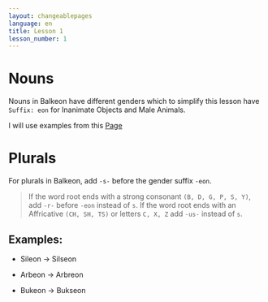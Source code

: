 ```yaml
---
layout: changeablepages
language: en
title: Lesson 1
lesson_number: 1
---
```


# Nouns

Nouns in Balkeon have different genders which to simplify this lesson have `Suffix: eon` for Inanimate Objects and Male Animals.

I will use examples from this [Page](../../../unit01/lessons/BS03#basic-nouns)

# Plurals

For plurals in Balkeon, add `-s-` before the gender suffix `-eon`.

> If the word root ends with a strong consonant `(B, D, G, P, S, Y)`, add `-r-` before `-eon` instead of `s`.
> If the word root ends with an Affricative `(CH, SH, TS)` or letters `C, X, Z` add `-us-` instead of `s`.

## Examples:

- Sileon -> Silseon

- Arbeon -> Arbreon

- Bukeon -> Bukseon
